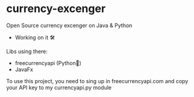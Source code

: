 # currency-excenger
Open Source currency excenger on Java &amp; Python 
- Working on it 🛠

Libs using there:

- freecurrencyapi (Python🐍)
- JavaFx

To use this project, you need to sing up in freecurrencyapi.com and copy your API key to my currencyapi.py module
